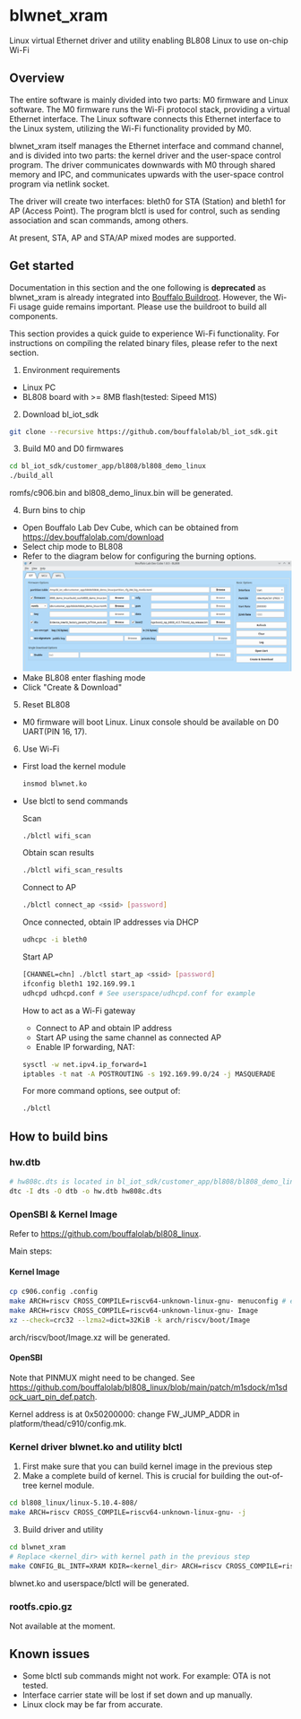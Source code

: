 # blwnet_xram
Linux virtual Ethernet driver and utility enabling BL808 Linux to use on-chip Wi-Fi

## Overview
The entire software is mainly divided into two parts: M0 firmware and Linux software.
The M0 firmware runs the Wi-Fi protocol stack, providing a virtual Ethernet interface. The Linux software connects this Ethernet interface to the Linux system, utilizing the Wi-Fi functionality provided by M0.

blwnet_xram itself manages the Ethernet interface and command channel, and is divided into two parts: the kernel driver and the user-space control program.
The driver communicates downwards with M0 through shared memory and IPC, and communicates upwards with the user-space control program via netlink socket.

The driver will create two interfaces: bleth0 for STA (Station) and bleth1 for AP (Access Point). The program blctl is used for control, such as sending association and scan commands, among others.

At present, STA, AP and STA/AP mixed modes are supported.

## Get started
Documentation in this section and the one following is **deprecated** as blwnet_xram
is already integrated into [Bouffalo Buildroot](https://github.com/bouffalolab/buildroot_bouffalo).
However, the Wi-Fi usage guide remains important. Please use the buildroot to build all components.

This section provides a quick guide to experience Wi-Fi functionality. For instructions on compiling the related binary files, please refer to the next section.

1. Environment requirements
- Linux PC
- BL808 board with >= 8MB flash(tested: Sipeed M1S)

2. Download bl_iot_sdk
  ```bash
  git clone --recursive https://github.com/bouffalolab/bl_iot_sdk.git
  ```

3. Build M0 and D0 firmwares
  ```bash
  cd bl_iot_sdk/customer_app/bl808/bl808_demo_linux
  ./build_all
  ```
romfs/c906.bin and bl808_demo_linux.bin will be generated.

4. Burn bins to chip
- Open Bouffalo Lab Dev Cube, which can be obtained from https://dev.bouffalolab.com/download
- Select chip mode to BL808
- Refer to the diagram below for configuring the burning options.
![Alt text](doc/burn.png?raw=true "Burning options")
- Make BL808 enter flashing mode
- Click "Create & Download"

5. Reset BL808
- M0 firmware will boot Linux. Linux console should be available on D0 UART(PIN 16, 17).

6. Use Wi-Fi
- First load the kernel module
  ```bash
  insmod blwnet.ko
  ```
- Use blctl to send commands

  Scan
  ```bash
  ./blctl wifi_scan
  ```
  Obtain scan results
  ```bash
  ./blctl wifi_scan_results
  ```
  Connect to AP
  ```bash
  ./blctl connect_ap <ssid> [password]
  ```
  Once connected, obtain IP addresses via DHCP
  ```bash
  udhcpc -i bleth0
  ```
  Start AP
  ```bash
  [CHANNEL=chn] ./blctl start_ap <ssid> [password]
  ifconfig bleth1 192.169.99.1
  udhcpd udhcpd.conf # See userspace/udhcpd.conf for example
  ```
  How to act as a Wi-Fi gateway
  - Connect to AP and obtain IP address
  - Start AP using the same channel as connected AP
  - Enable IP forwarding, NAT:
  ```bash
  sysctl -w net.ipv4.ip_forward=1
  iptables -t nat -A POSTROUTING -s 192.169.99.0/24 -j MASQUERADE
  ```
  For more command options, see output of:
  ```bash
  ./blctl
  ```

## How to build bins
### hw.dtb
```bash
# hw808c.dts is located in bl_iot_sdk/customer_app/bl808/bl808_demo_linux
dtc -I dts -O dtb -o hw.dtb hw808c.dts
```

### OpenSBI & Kernel Image
Refer to https://github.com/bouffalolab/bl808_linux.


Main steps:

#### Kernel Image
```bash
cp c906.config .config
make ARCH=riscv CROSS_COMPILE=riscv64-unknown-linux-gnu- menuconfig # enter menuconfig, change nothing, save&exit
make ARCH=riscv CROSS_COMPILE=riscv64-unknown-linux-gnu- Image
xz --check=crc32 --lzma2=dict=32KiB -k arch/riscv/boot/Image
```
arch/riscv/boot/Image.xz will be generated.

#### OpenSBI
Note that PINMUX might need to be changed. See https://github.com/bouffalolab/bl808_linux/blob/main/patch/m1sdock/m1sdock_uart_pin_def.patch.

Kernel address is at 0x50200000: change FW_JUMP_ADDR in platform/thead/c910/config.mk.

### Kernel driver blwnet.ko and utility blctl
1. First make sure that you can build kernel image in the previous step
2. Make a complete build of kernel. This is crucial for building the out-of-tree kernel module.
```bash
cd bl808_linux/linux-5.10.4-808/
make ARCH=riscv CROSS_COMPILE=riscv64-unknown-linux-gnu- -j
```
3. Build driver and utility
```bash
cd blwnet_xram
# Replace <kernel_dir> with kernel path in the previous step
make CONFIG_BL_INTF=XRAM KDIR=<kernel_dir> ARCH=riscv CROSS_COMPILE=riscv64-unknown-linux-gnu- CC=riscv64-unknown-linux-gnu-gcc AR=riscv64-unknown-linux-gnu-ar -j
```
blwnet.ko and userspace/blctl will be generated.

### rootfs.cpio.gz
Not available at the moment.

## Known issues
- Some blctl sub commands might not work. For example: OTA is not tested.
- Interface carrier state will be lost if set down and up manually.
- Linux clock may be far from accurate.
